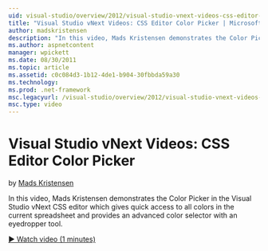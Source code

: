 ```yaml
---
uid: visual-studio/overview/2012/visual-studio-vnext-videos-css-editor-color-picker
title: "Visual Studio vNext Videos: CSS Editor Color Picker | Microsoft Docs"
author: madskristensen
description: "In this video, Mads Kristensen demonstrates the Color Picker in the Visual Studio vNext CSS editor which shows colors in the current spreadsheet and provides..."
ms.author: aspnetcontent
manager: wpickett
ms.date: 08/30/2011
ms.topic: article
ms.assetid: c0c084d3-1b12-4de1-b904-30fbbda59a30
ms.technology: 
ms.prod: .net-framework
msc.legacyurl: /visual-studio/overview/2012/visual-studio-vnext-videos-css-editor-color-picker
msc.type: video
---
```

Visual Studio vNext Videos: CSS Editor Color Picker
====================
by [Mads Kristensen](https://github.com/madskristensen)

In this video, Mads Kristensen demonstrates the Color Picker in the Visual Studio vNext CSS editor which gives quick access to all colors in the current spreadsheet and provides an advanced color selector with an eyedropper tool.

[&#9654; Watch video (1 minutes)](https://channel9.msdn.com/Blogs/ASP-NET-Site-Videos/visual-studio-vnext-videos-css-editor-color-picker)
